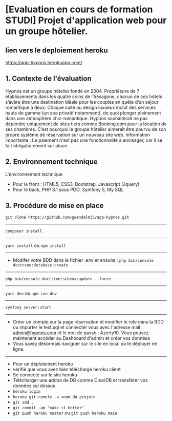# [Evaluation en cours de formation STUDI] Projet d'application web pour un groupe hôtelier.

## lien vers le deploiement heroku

https://app-hypnos.herokuapp.com/



## 1. Contexte de l'évaluation
Hypnos est un groupe hôtelier fondé en 2004. Propriétaire de 7 établissements dans les quatre
coins de l’hexagone, chacun de ces hôtels s’avère être une destination idéale pour les couples
en quête d’un séjour romantique à deux.
Chaque suite au design luxueux inclut des services hauts de gamme (un spa privatif
notamment), de quoi plonger pleinement dans une atmosphère chic-romantique.
Hypnos souhaiterait ne pas dépendre uniquement de sites tiers comme Booking.com pour la
location de ses chambres. C’est pourquoi le groupe hôtelier aimerait être pourvu de son
propre système de réservation sur un nouveau site web.
Information importante : Le paiement n'est pas une fonctionnalité à envisager, car il se fait
obligatoirement sur place.



## 2. Environnement technique
L'environnement technique
- Pour le front : HTML5, CSS3, Bootstrap, Javascript (Jquery)
- Pour le back, PHP 8.1 sous PDO, Symfony 5, My SQL




## 3. Procédure de mise en place
`git clone https://github.com/gwendalm35/app-hypnos.git`
___
`composer install`
___
`yarn install` ou `npm install`
___
- Modifer votre BDD dans le fichier .env et ensuite :
  `php bin/console doctrine:database:create`
___
`php bin/console doctrine:schema:update --force`
___
`yarn dev` ou `npm run dev`
___
`symfony server:start`
___
- Créer un compte sur la page réservation et modifier le role dans la BDD ou importer le test.sql et connecter vous avec l'adresse mail : admin@hypnos.com et le mot de passe : Azerty10.
  Vous pouvez maintenant accéder au Dashboard d'admin et créer vos données
- Vous savez désormais naviguer sur le site en local ou le déployer en ligne.
___
- Pour un déploiement heroku
- vérifié que vous avez bien téléchargé heroku client
- Se connecté sur le site heroku
- Télécharger une addon de DB comme ClearDB et transférer vos données sql dessus
- `heroku login`
- `heroku git:remote -a <nom du projet>`
- `git add .`
- `git commit -am "make it better"`
- `git push heroku master` ou `git push heroku main`
